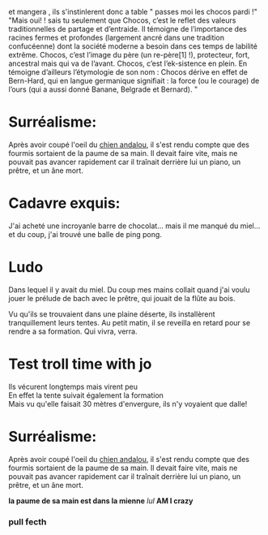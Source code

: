 

 
et mangera , ils s'instinlerent donc a table " passes moi les chocos pardi !" "Mais oui! ! sais tu seulement que Chocos, c’est le reflet des valeurs traditionnelles de partage et d’entraide. Il témoigne de l’importance des racines fermes et profondes (largement ancré dans une tradition confucéenne) dont la société moderne a besoin dans ces temps de labilité extrême. Chocos, c’est l’image du père (un re-père[1] !), protecteur, fort, ancestral mais qui va de l’avant. Chocos, c’est l’ek-sistence en plein. En témoigne d’ailleurs l’étymologie de son nom : Chocos dérive en effet de Bern-Hard, qui en langue germanique signifiait : la force (ou le courage) de l’ours (qui a aussi donné Banane, Belgrade et Bernard). "



# Surréalisme:


Après avoir coupé l'oeil du [chien andalou](https://www.youtube.com/watch?v=054OIVlmjUM),
il s'est rendu compte que des fourmis sortaient de la paume de sa main.
Il devait faire vite, mais ne pouvait pas avancer rapidement car il traînait derrière lui un piano, un prêtre, et un âne mort.



# Cadavre exquis:

J'ai acheté une incroyanle barre de chocolat...
mais il me manqué du miel...
et du coup, j'ai trouvé une balle de ping pong.


# Ludo
Dans lequel il y avait du miel. Du coup mes mains
collait quand j'ai voulu jouer le prélude de bach avec le prêtre,
qui jouait de la flûte au bois.  

Vu qu'ils se trouvaient dans une plaine déserte, ils installèrent tranquillement leurs tentes.
Au petit matin, il se reveilla en retard pour se rendre a sa formation.
Qui vivra, verra.

# Test troll time with jo
Ils vécurent longtemps mais virent peu<br />
En effet la tente suivait également la formation<br />
Mais vu qu'elle faisait 30 mètres d'envergure, ils n'y voyaient que dalle! <br />

# Surréalisme:

Après avoir coupé l'oeil du [chien andalou](https://www.youtube.com/watch?v=054OIVlmjUM), 
il s'est rendu compte que des fourmis sortaient de la paume de sa main. 
Il devait faire vite, mais ne pouvait pas avancer rapidement car il traînait derrière lui un piano, un prêtre, et un âne mort.



**la paume de sa main est dans la mienne** 
*lul*
**AM I crazy**


### pull fecth


